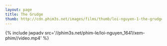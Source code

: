 ```yaml
---
layout: page
title: The Grudge
thumb: http://cdn.phim3s.net/images/films/thumb/loi-nguyen-1-the-grudge-2004.jpg
---
```

{% include jwpadv src='//phim3s.net/phim-le/loi-nguyen_1641/xem-phim//video.mp4' %}